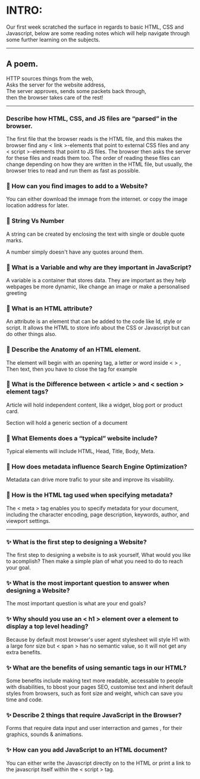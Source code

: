 # INTRO:

<p>Our first week scratched the surface in regards to basic HTML, CSS and Javascript, below are some reading notes which will help navigate through some further learning on the subjects.</p>

***

## A poem. 

HTTP sources things from the web, <br>
Asks the server for the website address, <br>
The server approves, sends some packets back through, <br>
then the browser takes care of the rest! <br>
***

### Describe how HTML, CSS, and JS files are “parsed” in the browser.

<p>The first file that the browser reads is the HTML file, and this makes the browser find any < link >-elements that point to external CSS files and any < script >-elements that point to JS files. The browser then asks the server for these files and reads them too. The order of reading these files can change depending on how they are written in the HTML file, but usually, the browser tries to read and run them as fast as possible.</p>

 ### 🌟 How can you find images to add to a Website?

<p>You can either download the immage from the internet. or copy the image location address for later. </p>

### 🌟 String Vs Number
<p>A string can be created by enclosing the text with single or double quote marks.</p>
<p>A number simply doesn't have any quotes around them.</p> 

### 🌟 What is a Variable and why are they important in JavaScript?

<p>A variable is a container that stores data. They are important as they help webpages be more dynamic, like change an image or make a personalised greeting</p>

### 🌟 What is an HTML attribute?

<p>An attribute is an element that can be added to the code like Id, style or script. It allows the HTML to store info about the CSS or Javascript but can do other things also.</p>

### 🌟 Describe the Anatomy of an HTML element.

<p>The element will begin with an opening tag, a letter or word inside < > , Then text, then you have to close the tag for example </ head></p>

### 🌟 What is the Difference between < article > and < section > element tags?

<p> Article will hold independent content, like a widget, blog port or product card.</p> 
<p> Section will hold a generic section of a document</p>

### 🌟 What Elements does a “typical” website include?

<p>Typical elements will include HTML, Head, Title,  Body, Meta. </p>

### 🌟 How does metadata influence Search Engine Optimization?

<p>Metadata can drive more trafic to your site and improve its visability.</p> 

### 🌟 How is the <meta> HTML tag used when specifying metadata?

<p>The < meta > tag enables you to specify metadata for your document, including the character encoding, page description, keywords, author, and viewport settings.</p>

***
### ✨ What is the first step to designing a Website?

<p> The first step to designing a website is to ask yourself, What would you like to acomplish? Then make a simple plan of what you need to do to reach your goal. 

### ✨ What is the most important question to answer when designing a Website?

<p> The most important question is what are your end goals?</p>

### ✨ Why should you use an < h1 > element over a <span> element to display a top level heading?
<p>Because by default most browser's user agent stylesheet will style H1 with a large fonr size but < span > has no semantic value, so it will not get any extra benefits.
  
### ✨ What are the benefits of using semantic tags in our HTML?
<p>Some benefits include making text more readable, accessable to people with disabilities, to bbost your pages SEO, customise text and inherit default styles from browsers, such as font size and weight, which can save you time and code.</p>

### ✨ Describe 2 things that require JavaScript in the Browser?

<p>Forms that require data input and user interraction and games , for their graphics, sounds & animations.</p>

### ✨ How can you add JavaScript to an HTML document?

<p>You can either write the Javascript directly on to the HTML or print a link to the javascript itself within the < script > tag. 

